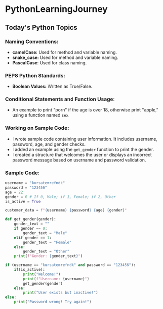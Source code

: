 # PythonLearningJourney

## Today's Python Topics

### Naming Conventions:
- **camelCase:** Used for method and variable naming.
- **snake_case:** Used for method and variable naming.
- **PascalCase:** Used for class naming.

### PEP8 Python Standards:
- **Boolean Values:** Written as True/False.

### Conditional Statements and Function Usage:
- An example to print "porn" if the age is over 18, otherwise print "apple," using a function named `sex`.

### Working on Sample Code:
- I wrote sample code containing user information. It includes username, password, age, and gender checks.
- I added an example using the `get_gender` function to print the gender.
- I created a structure that welcomes the user or displays an incorrect password message based on username and password validation.

### Sample Code:
```python
username = "kursatemrefndk"
password = "123456"
age = 22
gender = 0 # If 0, Male; if 1, Female; if 2, Other
is_active = True

customer_data = f"{username} {password} {age} {gender}"

def get_gender(gender):
    gender_text = ""
    if gender == 0:
        gender_text = "Male"
    elif gender == 1:
        gender_text = "Female"
    else:
        gender_text = "Other"
    print(f"Gender: {gender_text}")

if (username == "kursatemrefndk" and password == "123456"):
    if(is_active):
        print("Welcome!")
        print(f"Username: {username}")
        get_gender(gender)
    else:
        print("User exists but inactive!")
else:
    print("Password wrong! Try again!")
